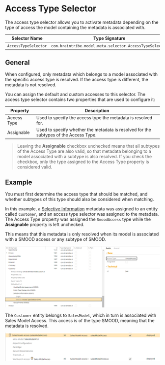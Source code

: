 # Access Type Selector

The access type selector allows you to activate metadata depending on the type of access the model containing the metadata is associated with.

Selector Name  | Type Signature  
------- | -----------
`AccessTypeSelector` | `com.braintribe.model.meta.selector.AccessTypeSelector`

## General

When configured, only metadata which belongs to a model associated with the specific access type is resolved. If the access type is different, the metadata is not resolved.

You can assign the default and custom accesses to this selector. The access type selector contains two properties that are used to configure it:

Property | Description
------| ---------
Access Type | Used to specify the access type the metadata is resolved for.
Assignable | Used to specify whether the metadata is resolved for the subtypes of the Access Type.

>Leaving the **Assignable** checkbox unchecked means that all subtypes of the Access Type are also valid, so that metadata belonging to a model associated with a subtype is also resolved. If you check the checkbox, only the type assigned to the Access Type property is considered valid.

## Example

You must first determine the access type that should be matched, and whether subtypes of this type should also be considered when matching.

In this example, a [Selective Information](../display/selectiveinformation.md) metadata was assigned to an entity called `Customer`, and an access type selector was assigned to the metadata. The Access Type property was assigned the `SmoodAccess` type while the **Assignable** property is left unchecked.

This means that this metadata is only resolved when its model is associated with a SMOOD access or any subtype of SMOOD.

![](../../images/AccessTypeSelector02.png)

The `Customer` entity belongs to `SalesModel`, which in turn is associated with Sales Model Access. This access is of the type SMOOD, meaning that the metadata is resolved.

![](../../images/AccessTypeSelector03.png)
